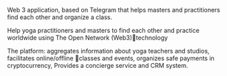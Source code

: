 Web 3 application, based on Telegram that helps  masters and practitioners find each other and organize a class.

Help yoga practitioners and masters to find each other and practice worldwide using The Open Network (Web3)technology

The platform:
aggregates information about yoga teachers and studios,
facilitates online/offline classes and events,
organizes safe payments in cryptocurrency,
Provides a concierge service and CRM system.

